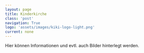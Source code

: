 ```yaml
---
layout: page
title: Kinderkirche
class: 'post'
navigation: True
logo: 'assets/images/kiki-logo-light.png'
current: none
---
```


Hier k&ouml;nnen Informationen und evtl. auch Bilder hinterlegt werden.